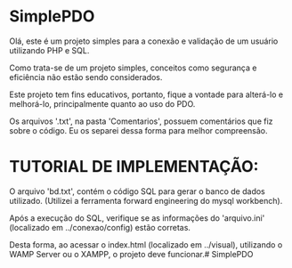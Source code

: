 # SimplePDO
Olá, este é um projeto simples para a conexão e validação de um usuário utilizando PHP e SQL.

Como trata-se de um projeto simples, conceitos como segurança e eficiência não estão sendo considerados.

Este projeto tem fins educativos, portanto, fique a vontade para alterá-lo e melhorá-lo, principalmente quanto ao uso do PDO.

Os arquivos '.txt', na pasta 'Comentarios', possuem comentários que fiz sobre o código. Eu os separei dessa forma para melhor compreensão.

# TUTORIAL DE IMPLEMENTAÇÃO:
O arquivo 'bd.txt', contém o código SQL para gerar o banco de dados utilizado. (Utilizei a ferramenta forward engineering do mysql workbench).

Após a execução do SQL, verifique se as informações do 'arquivo.ini' (localizado em ../conexao/config) estão corretas.

Desta forma, ao acessar o index.html (localizado em ../visual), utilizando o WAMP Server ou o XAMPP, o projeto deve funcionar.# SimplePDO
